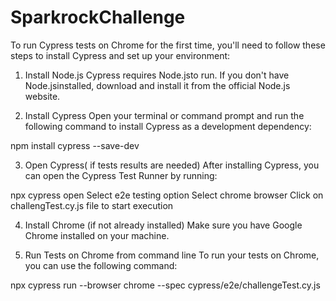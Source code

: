 # SparkrockChallenge

To run Cypress tests on Chrome for the first time, you'll need to follow these steps to install Cypress and set up your environment:

1. Install Node.js
Cypress requires Node.jsto run. If you don't have Node.jsinstalled, download and install it from the official Node.js website.

2. Install Cypress
Open your terminal or command prompt and run the following command to install Cypress as a development dependency:

npm install cypress --save-dev

3. Open Cypress( if tests results are needed)
After installing Cypress, you can open the Cypress Test Runner by running:

npx cypress open
Select e2e testing option
Select chrome browser
Click on challengTest.cy.js file to start execution

4. Install Chrome (if not already installed)
Make sure you have Google Chrome installed on your machine.

5. Run Tests on Chrome from command line
To run your tests on Chrome, you can use the following command:

npx cypress run --browser chrome  --spec cypress/e2e/challengeTest.cy.js
